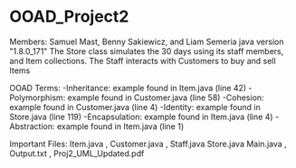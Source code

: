 # OOAD_Project2
Members: Samuel Mast, Benny Sakiewicz, and Liam Semeria
java version "1.8.0_171"
The Store class simulates the 30 days using its staff members, and Item collections.
The Staff interacts with Customers to buy and sell Items

OOAD Terms:
-Inheritance: example found in Item.java (line 42)
-Polymorphism: example found in Customer.java (line 58)
-Cohesion: example found in Customer.java (line 4)
-Identity: example found in Store.java (line 119)
-Encapsulation: example found in Item.java (line 4)
-Abstraction: example found in Item.java (line 1)

Important Files: Item.java , Customer.java , Staff.java  Store.java  Main.java , Output.txt , Proj2_UML_Updated.pdf
